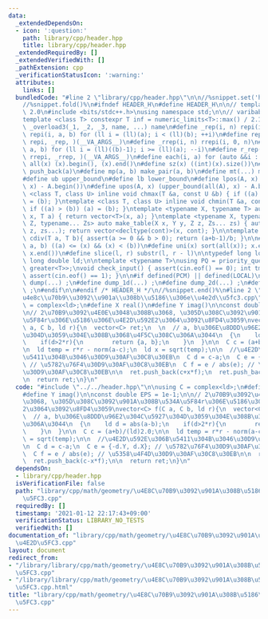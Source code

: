```yaml
---
data:
  _extendedDependsOn:
  - icon: ':question:'
    path: library/cpp/header.hpp
    title: library/cpp/header.hpp
  _extendedRequiredBy: []
  _extendedVerifiedWith: []
  _pathExtension: cpp
  _verificationStatusIcon: ':warning:'
  attributes:
    links: []
  bundledCode: "#line 2 \"library/cpp/header.hpp\"\n\n//%snippet.set('header')%\n\
    //%snippet.fold()%\n#ifndef HEADER_H\n#define HEADER_H\n\n// template version\
    \ 2.0\n#include <bits/stdc++.h>\nusing namespace std;\n\n// varibable settings\n\
    template <class T> constexpr T inf = numeric_limits<T>::max() / 2.1;\n\n#define\
    \ _overload3(_1, _2, _3, name, ...) name\n#define _rep(i, n) repi(i, 0, n)\n#define\
    \ repi(i, a, b) for (ll i = (ll)(a); i < (ll)(b); ++i)\n#define rep(...) _overload3(__VA_ARGS__,\
    \ repi, _rep, )(__VA_ARGS__)\n#define _rrep(i, n) rrepi(i, 0, n)\n#define rrepi(i,\
    \ a, b) for (ll i = (ll)((b)-1); i >= (ll)(a); --i)\n#define r_rep(...) _overload3(__VA_ARGS__,\
    \ rrepi, _rrep, )(__VA_ARGS__)\n#define each(i, a) for (auto &&i : a)\n#define\
    \ all(x) (x).begin(), (x).end()\n#define sz(x) ((int)(x).size())\n#define pb(a)\
    \ push_back(a)\n#define mp(a, b) make_pair(a, b)\n#define mt(...) make_tuple(__VA_ARGS__)\n\
    #define ub upper_bound\n#define lb lower_bound\n#define lpos(A, x) (lower_bound(all(A),\
    \ x) - A.begin())\n#define upos(A, x) (upper_bound(all(A), x) - A.begin())\ntemplate\
    \ <class T, class U> inline void chmax(T &a, const U &b) { if ((a) < (b)) (a)\
    \ = (b); }\ntemplate <class T, class U> inline void chmin(T &a, const U &b) {\
    \ if ((a) > (b)) (a) = (b); }\ntemplate <typename X, typename T> auto make_table(X\
    \ x, T a) { return vector<T>(x, a); }\ntemplate <typename X, typename Y, typename\
    \ Z, typename... Zs> auto make_table(X x, Y y, Z z, Zs... zs) { auto cont = make_table(y,\
    \ z, zs...); return vector<decltype(cont)>(x, cont); }\n\ntemplate <class T> T\
    \ cdiv(T a, T b){ assert(a >= 0 && b > 0); return (a+b-1)/b; }\n\n#define is_in(x,\
    \ a, b) ((a) <= (x) && (x) < (b))\n#define uni(x) sort(all(x)); x.erase(unique(all(x)),\
    \ x.end())\n#define slice(l, r) substr(l, r - l)\n\ntypedef long long ll;\ntypedef\
    \ long double ld;\n\ntemplate <typename T>\nusing PQ = priority_queue<T, vector<T>,\
    \ greater<T>>;\nvoid check_input() { assert(cin.eof() == 0); int tmp; cin >> tmp;\
    \ assert(cin.eof() == 1); }\n\n#if defined(PCM) || defined(LOCAL)\n#else\n#define\
    \ dump(...) ;\n#define dump_1d(...) ;\n#define dump_2d(...) ;\n#define cerrendl\
    \ ;\n#endif\n\n#endif /* HEADER_H */\n//%snippet.end()%\n#line 2 \"library/cpp/math/geometry/\\\
    u4e8c\\u70b9\\u3092\\u901a\\u308b\\u5186\\u306e\\u4e2d\\u5fc3.cpp\"\n\nusing C\
    \ = complex<ld>;\n#define X real()\n#define Y imag()\n\nconst double EPS = 1e-1;\n\
    \n// 2\u70B9\u3092\u4E0E\u3048\u308B\u3068, \u305D\u308C\u3092\u901A\u308B\u534A\
    \u5F84r\u306E\u5186\u306E\u4E2D\u592E2\u3064\u3092\u8FD4\u3059\nvector<C> f(C\
    \ a, C b, ld r){\n  vector<C> ret;\n  \n  // a, b\u306E\u8DDD\u96E2\u304C\u5927\
    \u304D\u3059\u304E\u308B\u3068\u4F5C\u308C\u306A\u3044\n  {\n    ld d = abs(a-b);\n\
    \    if(d>2*r){\n        return {a, b};\n    }\n  }\n\n  C c = (a+b)/(ld)2.0;\n\
    \n  ld temp = r*r - norm(a-c);\n  ld x = sqrt(temp);\n\n  //\u4E2D\u592E\u306B\
    \u5411\u304B\u3046\u30D9\u30AF\u30C8\u30EB\n  C d = c-a;\n  C e = {-d.Y, d.X};\
    \ // \u5782\u76F4\u30D9\u30AF\u30C8\u30EB\n  C f = e / abs(e); // \u5358\u4F4D\
    \u30D9\u30AF\u30C8\u30EB\n\n  ret.push_back(c+x*f);\n  ret.push_back(c-x*f);\n\
    \n  return ret;\n}\n"
  code: "#include \"../../header.hpp\"\n\nusing C = complex<ld>;\n#define X real()\n\
    #define Y imag()\n\nconst double EPS = 1e-1;\n\n// 2\u70B9\u3092\u4E0E\u3048\u308B\
    \u3068, \u305D\u308C\u3092\u901A\u308B\u534A\u5F84r\u306E\u5186\u306E\u4E2D\u592E\
    2\u3064\u3092\u8FD4\u3059\nvector<C> f(C a, C b, ld r){\n  vector<C> ret;\n  \n\
    \  // a, b\u306E\u8DDD\u96E2\u304C\u5927\u304D\u3059\u304E\u308B\u3068\u4F5C\u308C\
    \u306A\u3044\n  {\n    ld d = abs(a-b);\n    if(d>2*r){\n        return {a, b};\n\
    \    }\n  }\n\n  C c = (a+b)/(ld)2.0;\n\n  ld temp = r*r - norm(a-c);\n  ld x\
    \ = sqrt(temp);\n\n  //\u4E2D\u592E\u306B\u5411\u304B\u3046\u30D9\u30AF\u30C8\u30EB\
    \n  C d = c-a;\n  C e = {-d.Y, d.X}; // \u5782\u76F4\u30D9\u30AF\u30C8\u30EB\n\
    \  C f = e / abs(e); // \u5358\u4F4D\u30D9\u30AF\u30C8\u30EB\n\n  ret.push_back(c+x*f);\n\
    \  ret.push_back(c-x*f);\n\n  return ret;\n}\n"
  dependsOn:
  - library/cpp/header.hpp
  isVerificationFile: false
  path: "library/cpp/math/geometry/\u4E8C\u70B9\u3092\u901A\u308B\u5186\u306E\u4E2D\
    \u5FC3.cpp"
  requiredBy: []
  timestamp: '2021-01-12 22:17:43+09:00'
  verificationStatus: LIBRARY_NO_TESTS
  verifiedWith: []
documentation_of: "library/cpp/math/geometry/\u4E8C\u70B9\u3092\u901A\u308B\u5186\u306E\
  \u4E2D\u5FC3.cpp"
layout: document
redirect_from:
- "/library/library/cpp/math/geometry/\u4E8C\u70B9\u3092\u901A\u308B\u5186\u306E\u4E2D\
  \u5FC3.cpp"
- "/library/library/cpp/math/geometry/\u4E8C\u70B9\u3092\u901A\u308B\u5186\u306E\u4E2D\
  \u5FC3.cpp.html"
title: "library/cpp/math/geometry/\u4E8C\u70B9\u3092\u901A\u308B\u5186\u306E\u4E2D\
  \u5FC3.cpp"
---
```

